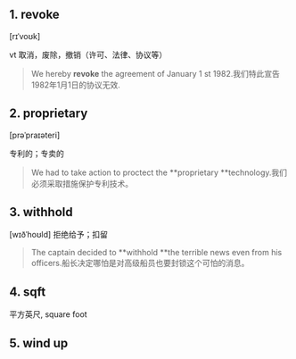 ## 1. revoke

[rɪˈvoʊk]

vt 取消，废除，撤销（许可、法律、协议等）

> We hereby **revoke** the agreement of January 1 st 1982.我们特此宣告1982年1月1日的协议无效.

## 2. proprietary

[prəˈpraɪəteri]

专利的；专卖的

> We had to take action to proctect the **proprietary **technology.我们必须采取措施保护专利技术。

## 3. withhold

 [wɪðˈhoʊld] 
 拒绝给予；扣留

> The captain decided to **withhold **the terrible news even from his officers.船长决定哪怕是对高级船员也要封锁这个可怕的消息。

## 4. sqft

平方英尺, square foot



## 5. wind up
